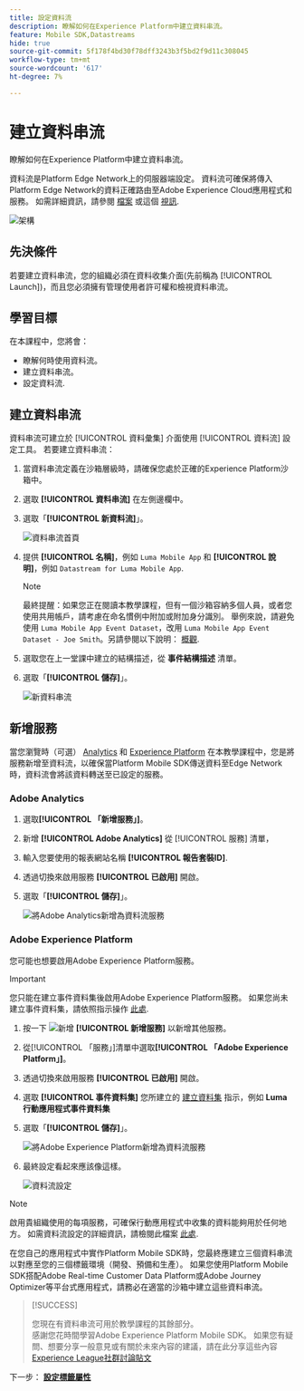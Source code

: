 ```yaml
---
title: 設定資料流
description: 瞭解如何在Experience Platform中建立資料串流。
feature: Mobile SDK,Datastreams
hide: true
source-git-commit: 5f178f4bd30f78dff3243b3f5bd2f9d11c308045
workflow-type: tm+mt
source-wordcount: '617'
ht-degree: 7%

---
```



# 建立資料串流

瞭解如何在Experience Platform中建立資料串流。

資料流是Platform Edge Network上的伺服器端設定。 資料流可確保將傳入Platform Edge Network的資料正確路由至Adobe Experience Cloud應用程式和服務。 如需詳細資訊，請參閱 [檔案](https://experienceleague.adobe.com/docs/experience-platform/edge/fundamentals/datastreams.html) 或這個 [視訊](https://experienceleague.adobe.com/docs/platform-learn/data-collection/edge-network/configure-datastreams.html).

![架構](assets/architecture.png)

## 先決條件

若要建立資料串流，您的組織必須在資料收集介面(先前稱為 [!UICONTROL Launch])，而且您必須擁有管理使用者許可權和檢視資料串流。

## 學習目標

在本課程中，您將會：

* 瞭解何時使用資料流。
* 建立資料串流。
* 設定資料流.

## 建立資料串流

資料串流可建立於 [!UICONTROL 資料彙集] 介面使用 [!UICONTROL 資料流] 設定工具。 若要建立資料串流：

1. 當資料串流定義在沙箱層級時，請確保您處於正確的Experience Platform沙箱中。
1. 選取 **[!UICONTROL 資料串流]** 在左側邊欄中。
1. 選取「**[!UICONTROL 新資料流]**」。

   ![資料串流首頁](assets/datastream-new.png)

1. 提供 **[!UICONTROL 名稱]**，例如 `Luma Mobile App` 和 **[!UICONTROL 說明]**，例如 `Datastream for Luma Mobile App`.

   >[!NOTE]
   >
   >最終提醒：如果您正在閱讀本教學課程，但有一個沙箱容納多個人員，或者您使用共用帳戶，請考慮在命名慣例中附加或附加身分識別。 舉例來說，請避免使用 `Luma Mobile App Event Dataset`，改用 `Luma Mobile App Event Dataset - Joe Smith`。另請參閱以下說明： [概觀](overview.md).

1. 選取您在上一堂課中建立的結構描述，從 **事件結構描述** 清單。
1. 選取「**[!UICONTROL 儲存]**」。

   ![新資料串流](assets/datastream-name.png)


## 新增服務

當您瀏覽時（可選） [Analytics](analytics.md) 和 [Experience Platform](platform.md) 在本教學課程中，您是將服務新增至資料流，以確保當Platform Mobile SDK傳送資料至Edge Network時，資料流會將該資料轉送至已設定的服務。

### Adobe Analytics

1. 選取&#x200B;**[!UICONTROL 「新增服務」]**。

1. 新增 **[!UICONTROL Adobe Analytics]** 從 [!UICONTROL 服務] 清單，

1. 輸入您要使用的報表網站名稱 **[!UICONTROL 報告套裝ID]**.

1. 透過切換來啟用服務 **[!UICONTROL 已啟用]** 開啟。

1. 選取「**[!UICONTROL 儲存]**」。

   ![將Adobe Analytics新增為資料流服務](assets/datastream-service-aa.png)


### Adobe Experience Platform

您可能也想要啟用Adobe Experience Platform服務。

>[!IMPORTANT]
>
>您只能在建立事件資料集後啟用Adobe Experience Platform服務。 如果您尚未建立事件資料集，請依照指示操作 [此處](platform.md).

1. 按一下 ![新增](https://spectrum.adobe.com/static/icons/workflow_18/Smock_AddCircle_18_N.svg) **[!UICONTROL 新增服務]** 以新增其他服務。

1. 從[!UICONTROL 「服務」]清單中選取&#x200B;**[!UICONTROL 「Adobe Experience Platform」]**。

1. 透過切換來啟用服務 **[!UICONTROL 已啟用]** 開啟。

1. 選取 **[!UICONTROL 事件資料集]** 您所建立的 [建立資料集](platform.md#create-a-dataset) 指示，例如 **Luma行動應用程式事件資料集**

1. 選取「**[!UICONTROL 儲存]**」。

   ![將Adobe Experience Platform新增為資料流服務](assets/datastream-service-aep.png)
1. 最終設定看起來應該像這樣。

   ![資料流設定](assets/datastream-settings.png)


>[!NOTE]
>
>啟用貴組織使用的每項服務，可確保行動應用程式中收集的資料能夠用於任何地方。 如需資料流設定的詳細資訊，請檢閱此檔案 [此處](https://experienceleague.adobe.com/docs/experience-platform/edge/fundamentals/datastreams.html#adobe-experience-platform-settings).

在您自己的應用程式中實作Platform Mobile SDK時，您最終應建立三個資料串流以對應至您的三個標籤環境（開發、預備和生產）。 如果您使用Platform Mobile SDK搭配Adobe Real-time Customer Data Platform或Adobe Journey Optimizer等平台式應用程式，請務必在適當的沙箱中建立這些資料串流。

>[!SUCCESS]
>
>您現在有資料串流可用於教學課程的其餘部分。<br/>感謝您花時間學習Adobe Experience Platform Mobile SDK。 如果您有疑問、想要分享一般意見或有關於未來內容的建議，請在此分享這些內容 [Experience League社群討論貼文](https://experienceleaguecommunities.adobe.com/t5/adobe-experience-platform-launch/tutorial-discussion-implement-adobe-experience-cloud-in-mobile/td-p/443796)

下一步： **[設定標籤屬性](configure-tags.md)**
